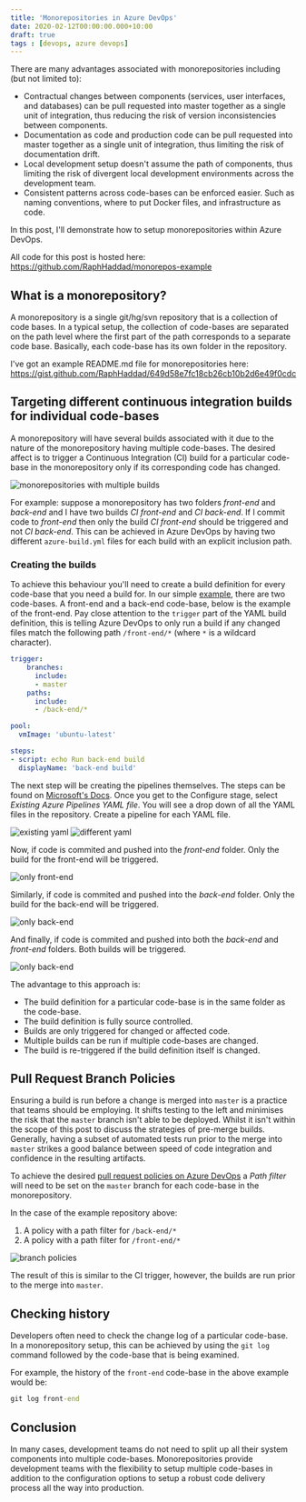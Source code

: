 ```yaml
---
title: 'Monorepositories in Azure DevOps'
date: 2020-02-12T00:00:00.000+10:00
draft: true
tags : [devops, azure devops]
---
```


There are many advantages associated with monorepositories including (but not
limited to):

- Contractual changes between components (services, user interfaces, and
  databases)
  can be pull requested into master together as a single unit of integration,
  thus reducing the risk of version inconsistencies between components.
- Documentation as code and production code can be pull requested into master
  together as a single unit of integration, thus limiting the risk of
  documentation drift.
- Local development setup doesn't assume the path of components, thus limiting
  the risk of divergent local development environments across the development
  team.
- Consistent patterns across code-bases can be enforced easier. Such as
  naming conventions, where to put Docker files, and infrastructure as code.

In this post, I'll demonstrate how to setup monorepositories within Azure
DevOps.

All code for this post is hosted here:
https://github.com/RaphHaddad/monorepos-example

## What is a monorepository?

A monorepository is a single git/hg/svn repository that is a collection of code
bases. In a typical setup, the collection of code-bases are separated on the
path level where the first part of the path corresponds to a separate code
base. Basically, each code-base has its own folder in the repository.

I've got an example README.md file for monorepositories
here: https://gist.github.com/RaphHaddad/649d58e7fc18cb26cb10b2d6e49f0cdc

## Targeting different continuous integration builds for individual code-bases

A monorepository will have several builds associated with it due to the nature
of the monorepository having multiple code-bases. The desired affect is to
trigger a Continuous Integration (CI) build for a particular code-base in the
monorepository only if its corresponding code has changed.

<img src="/images/mono-repo.png" alt="monorepositories with multiple builds" style="width: auto;"/>

For example: suppose a monorepository has two folders _front-end_ and
_back-end_ and I have two builds _CI front-end_ and _CI back-end_. If I commit
code to _front-end_ then only the build _CI front-end_ should be triggered and
not _CI back-end_. This can be achieved in Azure DevOps by having two different
`azure-build.yml` files for each build with an explicit inclusion path.

### Creating the builds

To achieve this behaviour you'll need to create a build definition for every
code-base that you need a build for.
In our simple [example](https://github.com/RaphHaddad/monorepos-example),
there are two code-bases. A front-end and a back-end code-base,
below is the example of the front-end.
Pay close attention to the `trigger` part of the YAML build definition,
this is telling Azure DevOps to only run a build if any changed files
match the following path `/front-end/*` (where `*` is
a wildcard character).

```yaml
trigger:
    branches:
      include:
      - master
    paths:
      include:
      - /back-end/*

pool:
  vmImage: 'ubuntu-latest'

steps:
- script: echo Run back-end build
  displayName: 'back-end build'
```

The next step will be creating the pipelines themselves. The
steps can be found on
[Microsoft's Docs](https://docs.microsoft.com/en-us/azure/devops/pipelines/create-first-pipeline?view=azure-devops&tabs=java%2Cbrowser%2Ctfs-2018-2).
Once you get to the Configure stage,
select _Existing Azure Pipelines YAML file_. You will see a drop down of all
the YAML files in the repository. Create a pipeline for each YAML file.

![existing yaml](/images/existing-yaml.png "existing yaml")
![different yaml](/images/diff-yaml.png "diff yaml")

Now, if code is commited and pushed into the _front-end_ folder.
Only the build for the front-end will be triggered.

![only front-end](/images/only-front-end.png)

Similarly, if code is commited and pushed into the _back-end_ folder. Only the
build for the back-end will be triggered.

![only back-end](/images/only-back-end.png)

And finally, if code is commited and pushed into both the _back-end_ and
_front-end_ folders. Both builds will be triggered.

![only back-end](/images/both-builds.png)

The advantage to this approach is:

- The build definition for a particular code-base is in the same folder as
  the code-base.
- The build definition is fully source controlled.
- Builds are only triggered for changed or affected code.
- Multiple builds can be run if multiple code-bases are changed.
- The build is re-triggered if the build definition itself is changed.

## Pull Request Branch Policies

Ensuring a build is run before a change is merged into `master` is a practice
that teams should be employing. It shifts testing to the left and minimises
the risk that the `master` branch isn't able to be deployed. Whilst it isn't
within the scope of this post to discuss the strategies of pre-merge builds.
Generally, having a subset of automated tests run prior to
the merge into `master` strikes a good balance between speed of
code integration and confidence in the resulting artifacts.

To achieve the desired
[pull request policies on Azure DevOps](https://docs.microsoft.com/en-us/azure/devops/repos/git/branch-policies?view=azure-devops)
a _Path filter_ will need to be set on the `master` branch for each code-base
in the monorepository.

In the case of the example repository above:

1. A policy with a path filter for `/back-end/*`
1. A policy with a path filter for `/front-end/*`

![branch policies](/images/branch-policy.png)

The result of this is similar to the CI trigger, however, the builds are
run prior to the merge into `master`.

## Checking history

Developers often need to check the change log of a particular code-base.
In a monorepository setup, this can be achieved by using the `git log`
command followed by the code-base that is being examined.

For example, the history of the `front-end` code-base in the above example
would be:

```cmd
git log front-end
```

## Conclusion

In many cases, development teams do not need to split up all their
system components into multiple code-bases. Monorepositories provide development
teams with the flexibility to setup multiple code-bases in addition to the
configuration options to setup a robust code delivery
process all the way into production.
